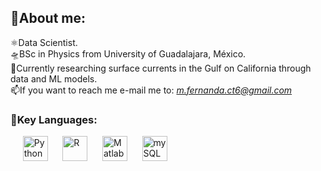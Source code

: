 <!--
## 🍓Sobre mí:

⚛️Científica de Datos.<br>
🛸Licenciada en Física egresada de la Universidad de Guadalajara, México.<br>
🌊Actualmente investigando corrientes superficiales en el Golfo de California através de datos.<br>
📫Para contactarme manda un mail a: *m.fernanda.ct6@gmail.com*
-->
## 🍓About me:

⚛️Data Scientist.<br>
🛸BSc in Physics from University of Guadalajara, México.<br>
🌊Currently researching surface currents in the Gulf on California through data and ML models.<br>
📫If you want to reach me e-mail me to: *m.fernanda.ct6@gmail.com*

### 🔣Key Languages:
<p align="left">
  &nbsp;&nbsp;&nbsp;&nbsp;
  <img src="https://cdn.jsdelivr.net/gh/devicons/devicon/icons/python/python-original.svg" alt="Python" width="40" height="40"/>
  &nbsp;&nbsp;&nbsp;&nbsp;
  <img src="https://cdn.jsdelivr.net/gh/devicons/devicon/icons/r/r-original.svg" alt="R" width="40" height="40"/>
  &nbsp;&nbsp;&nbsp;&nbsp;
  <img src="https://cdn.jsdelivr.net/gh/devicons/devicon/icons/matlab/matlab-original.svg" alt="Matlab" width="40" height="40"/>
  &nbsp;&nbsp;&nbsp;&nbsp;
  <img src="https://cdn.jsdelivr.net/gh/devicons/devicon/icons/mysql/mysql-original.svg" alt="mySQL" width="40" height="40"/>
</p>



<!--
**pzs6/pzs6** is a ✨ _special_ ✨ repository because its `README.md` (this file) appears on your GitHub profile.

Here are some ideas to get you started:

- 🔭 I’m currently working on ...
- 🌱 I’m currently learning ...
- 👯 I’m looking to collaborate on ...
- 🤔 I’m looking for help with ...
- 💬 Ask me about ...
- 📫 How to reach me: ...
- 😄 Pronouns: ...
- ⚡ Fun fact: ...
-->
